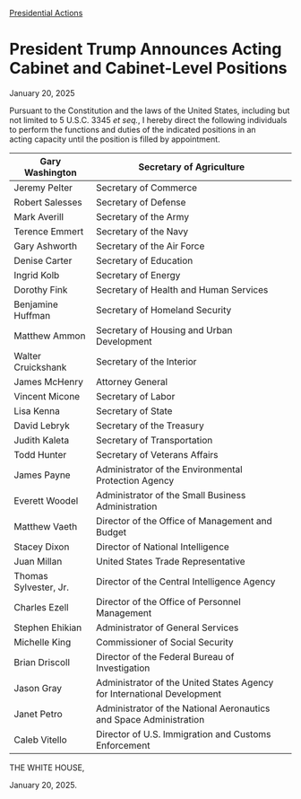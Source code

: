 
[Presidential Actions](https://www.whitehouse.gov/presidential-actions/) 

President Trump Announces Acting Cabinet and Cabinet-Level Positions
====================================================================

January 20, 2025 



Pursuant to the Constitution and the laws of the United States, including but not limited to 5 U.S.C. 3345 *et seq.*, I hereby direct the following individuals to perform the functions and duties of the indicated positions in an acting capacity until the position is filled by appointment.

| Gary Washington | Secretary of Agriculture |
| --- | --- |
| Jeremy Pelter | Secretary of Commerce |
| Robert Salesses | Secretary of Defense |
| Mark Averill | Secretary of the Army |
| Terence Emmert | Secretary of the Navy |
| Gary Ashworth | Secretary of the Air Force |
| Denise Carter | Secretary of Education |
| Ingrid Kolb | Secretary of Energy |
| Dorothy Fink | Secretary of Health and Human Services |
| Benjamine Huffman | Secretary of Homeland Security |
| Matthew Ammon | Secretary of Housing and Urban Development |
| Walter Cruickshank | Secretary of the Interior |
| James McHenry | Attorney General |
| Vincent Micone | Secretary of Labor |
| Lisa Kenna | Secretary of State |
| David Lebryk | Secretary of the Treasury |
| Judith Kaleta | Secretary of Transportation |
| Todd Hunter | Secretary of Veterans Affairs |
| James Payne | Administrator of the Environmental Protection Agency |
| Everett Woodel | Administrator of the Small Business Administration |
| Matthew Vaeth | Director of the Office of Management and Budget |
| Stacey Dixon | Director of National Intelligence |
| Juan Millan | United States Trade Representative |
| Thomas Sylvester, Jr. | Director of the Central Intelligence Agency |
| Charles Ezell | Director of the Office of Personnel Management |
| Stephen Ehikian | Administrator of General Services |
| Michelle King | Commissioner of Social Security |
| Brian Driscoll | Director of the Federal Bureau of Investigation |
| Jason Gray | Administrator of the United States Agency for International Development |
| Janet Petro | Administrator of the National Aeronautics and Space Administration |
| Caleb Vitello | Director of U.S. Immigration and Customs Enforcement |

THE WHITE HOUSE,

January 20, 2025.



